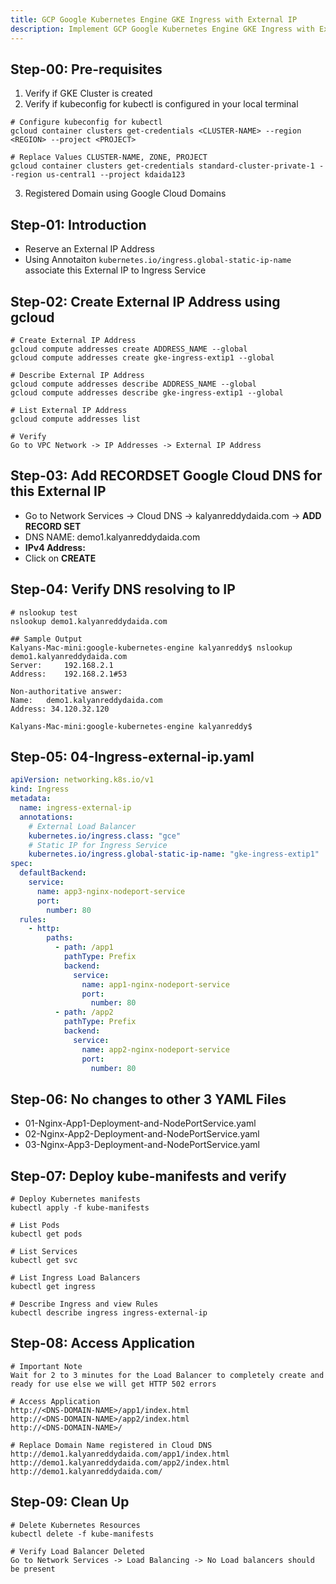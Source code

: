 ```yaml
---
title: GCP Google Kubernetes Engine GKE Ingress with External IP
description: Implement GCP Google Kubernetes Engine GKE Ingress with External IP
---
```

## Step-00: Pre-requisites
1. Verify if GKE Cluster is created
2. Verify if kubeconfig for kubectl is configured in your local terminal
```t
# Configure kubeconfig for kubectl
gcloud container clusters get-credentials <CLUSTER-NAME> --region <REGION> --project <PROJECT>

# Replace Values CLUSTER-NAME, ZONE, PROJECT
gcloud container clusters get-credentials standard-cluster-private-1 --region us-central1 --project kdaida123
```

3. Registered Domain using Google Cloud Domains

## Step-01: Introduction
- Reserve an External IP Address
- Using Annotaiton `kubernetes.io/ingress.global-static-ip-name` associate this External IP to Ingress Service

## Step-02: Create External IP Address using gcloud
```t
# Create External IP Address
gcloud compute addresses create ADDRESS_NAME --global
gcloud compute addresses create gke-ingress-extip1 --global

# Describe External IP Address 
gcloud compute addresses describe ADDRESS_NAME --global
gcloud compute addresses describe gke-ingress-extip1 --global

# List External IP Address
gcloud compute addresses list

# Verify
Go to VPC Network -> IP Addresses -> External IP Address
```

## Step-03: Add RECORDSET Google Cloud DNS for this External IP
- Go to Network Services -> Cloud DNS -> kalyanreddydaida.com -> **ADD RECORD SET**
- DNS NAME: demo1.kalyanreddydaida.com
- **IPv4 Address:** <EXTERNAL-IP-RESERVERD-IN-STEP-02>
- Click on **CREATE**

## Step-04: Verify DNS resolving to IP 
```t
# nslookup test
nslookup demo1.kalyanreddydaida.com

## Sample Output
Kalyans-Mac-mini:google-kubernetes-engine kalyanreddy$ nslookup demo1.kalyanreddydaida.com
Server:		192.168.2.1
Address:	192.168.2.1#53

Non-authoritative answer:
Name:	demo1.kalyanreddydaida.com
Address: 34.120.32.120

Kalyans-Mac-mini:google-kubernetes-engine kalyanreddy$ 
```


## Step-05: 04-Ingress-external-ip.yaml
```yaml
apiVersion: networking.k8s.io/v1
kind: Ingress
metadata:
  name: ingress-external-ip
  annotations:
    # External Load Balancer
    kubernetes.io/ingress.class: "gce"  
    # Static IP for Ingress Service
    kubernetes.io/ingress.global-static-ip-name: "gke-ingress-extip1"   
spec: 
  defaultBackend:
    service:
      name: app3-nginx-nodeport-service
      port:
        number: 80                            
  rules:
    - http:
        paths:           
          - path: /app1
            pathType: Prefix
            backend:
              service:
                name: app1-nginx-nodeport-service
                port: 
                  number: 80
          - path: /app2
            pathType: Prefix
            backend:
              service:
                name: app2-nginx-nodeport-service
                port: 
                  number: 80          
```

## Step-06: No changes to other 3 YAML Files
- 01-Nginx-App1-Deployment-and-NodePortService.yaml
- 02-Nginx-App2-Deployment-and-NodePortService.yaml
- 03-Nginx-App3-Deployment-and-NodePortService.yaml

## Step-07: Deploy kube-manifests and verify
```t
# Deploy Kubernetes manifests
kubectl apply -f kube-manifests

# List Pods
kubectl get pods

# List Services
kubectl get svc

# List Ingress Load Balancers
kubectl get ingress

# Describe Ingress and view Rules
kubectl describe ingress ingress-external-ip
```



## Step-08: Access Application
```t
# Important Note
Wait for 2 to 3 minutes for the Load Balancer to completely create and ready for use else we will get HTTP 502 errors

# Access Application
http://<DNS-DOMAIN-NAME>/app1/index.html
http://<DNS-DOMAIN-NAME>/app2/index.html
http://<DNS-DOMAIN-NAME>/

# Replace Domain Name registered in Cloud DNS
http://demo1.kalyanreddydaida.com/app1/index.html
http://demo1.kalyanreddydaida.com/app2/index.html
http://demo1.kalyanreddydaida.com/
```

## Step-09: Clean Up
```t
# Delete Kubernetes Resources
kubectl delete -f kube-manifests

# Verify Load Balancer Deleted
Go to Network Services -> Load Balancing -> No Load balancers should be present
```

